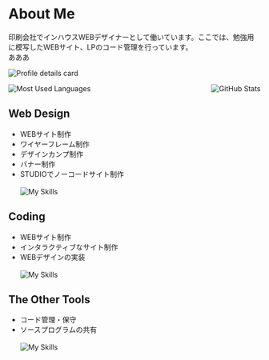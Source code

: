 # About Me
印刷会社でインハウスWEBデザイナーとして働いています。ここでは、勉強用に模写したWEBサイト、LPのコード管理を行っています。
<br>あああ

![Profile details card](http://github-profile-summary-cards.vercel.app/api/cards/profile-details?username=sakataponsuke&theme=github)

<div style="display: flex; justify-content: space-between; align-items: flex-start;">
  <img src="https://github-readme-stats.vercel.app/api/top-langs?username=sakataponsuke&show_icons=true&locale=en&layout=compact" alt="Most Used Languages" style="max-width: 49%;">
  <img src="https://github-readme-stats.vercel.app/api?username=sakataponsuke&show_icons=true" alt="GitHub Stats" style="max-width: 49%;">
</div>

## Web Design
* WEBサイト制作
* ワイヤーフレーム制作
* デザインカンプ制作
* バナー制作
* STUDIOでノーコードサイト制作<br>
<br>![My Skills](https://skillicons.dev/icons?i=photoshop,illustrator,xd,figma&theme=dark)

## Coding
* WEBサイト制作
* インタラクティブなサイト制作
* WEBデザインの実装<br>
<br>![My Skills](https://skillicons.dev/icons?i=html,css,js,jquery,vscode&theme=dark)

## The Other Tools
* コード管理・保守
* ソースプログラムの共有<br>
<br>![My Skills](https://skillicons.dev/icons?i=wordpress,github&theme=dark)



